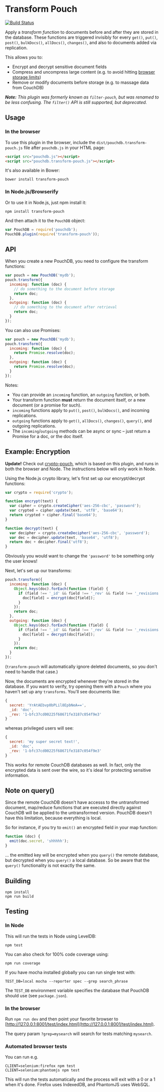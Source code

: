 Transform Pouch
=====

[![Build Status](https://travis-ci.org/nolanlawson/transform-pouch.svg)](https://travis-ci.org/nolanlawson/transform-pouch)

Apply a *transform function* to documents before and after they are stored in the database. These functions are triggered invisibly for every `get()`, `put()`, `post()`, `bulkDocs()`, `allDocs()`, `changes()`, and also to documents added via replication.

This allows you to:

* Encrypt and decrypt sensitive document fields
* Compress and uncompress large content (e.g. to avoid hitting [browser storage limits](http://pouchdb.com/faq.html#data_limits))
* Remove or modify documents before storage (e.g. to massage data from CouchDB)

*__Note:__ This plugin was formerly known as `filter-pouch`, but was renamed to be less confusing. The `filter()` API is still supported, but deprecated.*

Usage
----------

### In the browser

To use this plugin in the browser, include the `dist/pouchdb.transform-pouch.js` file after `pouchdb.js` in your HTML page:

```html
<script src="pouchdb.js"></script>
<script src="pouchdb.transform-pouch.js"></script>
```

It's also available in Bower:

```
bower install transform-pouch
```

### In Node.js/Browserify

Or to use it in Node.js, just npm install it:

```
npm install transform-pouch
```

And then attach it to the `PouchDB` object:

```js
var PouchDB = require('pouchdb');
PouchDB.plugin(require('transform-pouch'));
```

API
--------

When you create a new PouchDB, you need to configure the transform functions:

```js
var pouch = new PouchDB('mydb');
pouch.transform({
  incoming: function (doc) {
    // do something to the document before storage
    return doc;
  },
  outgoing: function (doc) {
    // do something to the document after retrieval
    return doc;
  }
});
```

You can also use Promises:

```js
var pouch = new PouchDB('mydb');
pouch.transform({
  incoming: function (doc) {
    return Promise.resolve(doc);
  },
  outgoing: function (doc) {
    return Promise.resolve(doc);
  }
});
```

Notes:

* You can provide an `incoming` function, an `outgoing` function, or both.
* Your transform function **must** return the document itself, or a new document (or a promise for such).
* `incoming` functions apply to `put()`, `post()`, `bulkDocs()`, and incoming replications.
* `outgoing` functions apply to `get()`, `allDocs()`, `changes()`, `query()`, and outgoing replications.
* The `incoming`/`outgoing` methods can be async or sync &ndash; just return a Promise for a doc, or the doc itself.

Example: Encryption
----------

**Update!** Check out [crypto-pouch](https://github.com/calvinmetcalf/crypto-pouch), which is based on this plugin, and runs in both the browser and Node. The instructions below will only work in Node.

Using the Node.js crypto library, let's first set up our encrypt/decrypt functions:

```js
var crypto = require('crypto');

function encrypt(text) {
  var cipher = crypto.createCipher('aes-256-cbc', 'password');
  var crypted = cipher.update(text, 'utf8', 'base64');
  return crypted + cipher.final('base64');
}

function decrypt(text) {
  var decipher = crypto.createDecipher('aes-256-cbc', 'password');
  var dec = decipher.update(text, 'base64', 'utf8');
  return dec + decipher.final('utf8');
}
```

Obviously you would want to change the `'password'` to be something only the user knows!

Next, let's set up our transforms:

```js
pouch.transform({
  incoming: function (doc) {
    Object.keys(doc).forEach(function (field) {
      if (field !== '_id' && field !== '_rev' && field !== '_revisions') {
        doc[field] = encrypt(doc[field]);
      }
    });
    return doc;
  },
  outgoing: function (doc) {
    Object.keys(doc).forEach(function (field) {
      if (field !== '_id' && field !== '_rev' && field !== '_revisions') {
        doc[field] = decrypt(doc[field]);
      }
    });
    return doc;
  }
});
```

(`transform-pouch` will automatically ignore deleted documents, so you don't need to handle that case.)

Now, the documents are encrypted whenever they're stored in the database. If you want to verify, try opening them with a `Pouch` where you haven't set up any `transforms`.  You'll see documents like:

```js
{
  secret: 'YrAtAEbvp0bPLil8EpbNeA==',
  _id: 'doc',
  _rev: '1-bfc37cd00225f68671fe3187c054f9e3'
}
```

whereas privileged users will see:

```js
{
  secret: 'my super secret text!',
  _id: 'doc',
  _rev: '1-bfc37cd00225f68671fe3187c054f9e3'
}
```

This works for remote CouchDB databases as well.  In fact, only the encrypted data is sent over the wire, so it's ideal for protecting sensitive information.

Note on query()
---------

Since the remote CouchDB doesn't have accesss to the untransformed document, map/reduce functions that are executed directly against CouchDB will be applied to the untransformed version. PouchDB doesn't have this limitation, because everything is local.

So for instance, if you try to `emit()` an encrypted field in your map function:

```js
function (doc) {
  emit(doc.secret, 'shhhhh');
}
```

... the emitted key will be encrypted when you `query()` the remote database, but decrypted when you `query()` a local database. So be aware that the `query()` functionality is not exactly the same.

Building
----
    npm install
    npm run build


Testing
----

### In Node

This will run the tests in Node using LevelDB:

    npm test

You can also check for 100% code coverage using:

    npm run coverage

If you have mocha installed globally you can run single test with:
```
TEST_DB=local mocha --reporter spec --grep search_phrase
```

The `TEST_DB` environment variable specifies the database that PouchDB should use (see `package.json`).

### In the browser

Run `npm run dev` and then point your favorite browser to [http://127.0.0.1:8001/test/index.html](http://127.0.0.1:8001/test/index.html).

The query param `?grep=mysearch` will search for tests matching `mysearch`.

### Automated browser tests

You can run e.g.

    CLIENT=selenium:firefox npm test
    CLIENT=selenium:phantomjs npm test

This will run the tests automatically and the process will exit with a 0 or a 1 when it's done. Firefox uses IndexedDB, and PhantomJS uses WebSQL.
